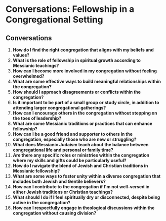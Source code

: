 # Conversations: Fellowship in a Congregational Setting

## Conversations

1. **How do I find the right congregation that aligns with my beliefs and values?**
2. **What is the role of fellowship in spiritual growth according to Messianic teachings?**
3. **How can I become more involved in my congregation without feeling overwhelmed?**
4. **What are some effective ways to build meaningful relationships within the congregation?**
5. **How should I approach disagreements or conflicts within the congregation?**
6. **Is it important to be part of a small group or study circle, in addition to attending larger congregational gatherings?**
7. **How can I encourage others in the congregation without stepping on the toes of leadership?**
8. **What are some Messianic traditions or practices that can enhance fellowship?**
9. **How can I be a good friend and supporter to others in the congregation, especially those who are new or struggling?**
10. **What does Messianic Judaism teach about the balance between congregational life and personal or family time?**
11. **Are there any specific roles or ministries within the congregation where my skills and gifts could be particularly useful?**
12. **How do I navigate the blend of Jewish and Christian traditions in Messianic fellowship?**
13. **What are some ways to foster unity within a diverse congregation that includes both Jewish and Gentile believers?**
14. **How can I contribute to the congregation if I'm not well-versed in either Jewish traditions or Christian teachings?**
15. **What should I do if I feel spiritually dry or disconnected, despite being active in the congregation?**
16. **How can I respectfully engage in theological discussions within the congregation without causing division?**
